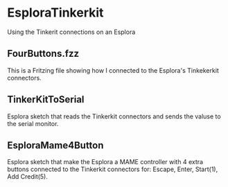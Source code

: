 EsploraTinkerkit
================

Using the Tinkerit connections on an Esplora

FourButtons.fzz
---------------
This is a Fritzing file showing how I connected to the Esplora's Tinkekerkit connectors.

TinkerKitToSerial
-----------------
Esplora sketch that reads the Tinkerkit connectors and sends the valuse to the serial monitor.

EsploraMame4Button
------------------
Esplora sketch that make the Esplora a MAME controller with 4 extra buttons connected to the Tinkerkit connectors for: Escape, Enter, Start(1), Add Credit(5).
